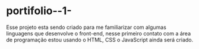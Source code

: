 # portifolio--1-
Esse projeto esta sendo criado para me familiarizar com algumas linguagens que desenvolve o front-end, nesse primeiro contato com 
a área de programação estou usando o HTML, CSS o JavaScript ainda será criado. 
